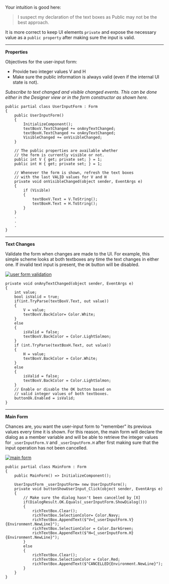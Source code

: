 Your intuition is good here:
>I suspect my declaration of the text boxes as Public may not be the best approach.

It is more correct to keep UI elements `private` and expose the necessary value as a `public property` after making sure the input is valid.
***
**Properties**

Objectives for the user-input form:
- Provide two integer values V and H
- Make sure the public information is always valid (even if the internal UI state is not).

_Subscribe to text changed and visible changed events. This can be done either in the Designer view or in the form constructor as shown here._

    public partial class UserInputForm : Form
    {
        public UserInputForm()
        {
            InitializeComponent();
            textBoxV.TextChanged += onAnyTextChanged;
            textBoxH.TextChanged += onAnyTextChanged;
            VisibleChanged += onVisibleChanged;
        }

        // The public properties are available whether
        // the form is currently visible or not.
        public int V { get; private set; } = 1;
        public int H { get; private set; } = 1;

        // Whenever the form is shown, refresh the text boxes
        // with the last VALID values for V and H
        private void onVisibleChanged(object sender, EventArgs e)
        {
            if (Visible)
            {
                textBoxV.Text = V.ToString();
                textBoxH.Text = H.ToString();
            }
        }
        .
        .
        .
    }

***
**Text Changes**

Validate the form when changes are made to the UI. For example, this simple scheme looks at both textboxes any time the text changes in either one. If invalid text input is present, the `OK` button will be disabled.

[![user form validation][1]][1]

    private void onAnyTextChanged(object sender, EventArgs e)
    {
        int value;
        bool isValid = true;
        if(int.TryParse(textBoxV.Text, out value))
        {
            V = value;
            textBoxV.BackColor= Color.White;
        }
        else
        {
            isValid = false;
            textBoxV.BackColor = Color.LightSalmon;
        }
        if (int.TryParse(textBoxH.Text, out value))
        {
            H = value;
            textBoxV.BackColor = Color.White;
        }
        else
        {
            isValid = false;
            textBoxV.BackColor = Color.LightSalmon;
        }
        // Enable or disable the OK button based on
        // valid integer values of both textboxes.
        buttonOk.Enabled = isValid;
    }

 ***
 **Main Form**

Chances are, you want the user-input form to "remember" its previous values every time it is shown. For this reason, the main form will declare the dialog as a member variable and will be able to retrieve the integer values for `_userInputForm.V` and `_userInputForm.H` after first making sure that the input operation has not been cancelled.

[![main form][2]][2]

    public partial class MainForm : Form
    {
        public MainForm() => InitializeComponent();

        UserInputForm _userInputForm= new UserInputForm();
        private void buttonShowUserInput_Click(object sender, EventArgs e)
        {
            // Make sure the dialog hasn't been cancelled by [X]
            if(DialogResult.OK.Equals(_userInputForm.ShowDialog()))
            {
                richTextBox.Clear();
                richTextBox.SelectionColor= Color.Navy;
                richTextBox.AppendText($"V={_userInputForm.V}{Environment.NewLine}");
                richTextBox.SelectionColor = Color.DarkGreen;
                richTextBox.AppendText($"H={_userInputForm.H}{Environment.NewLine}");
            }
            else
            {
                richTextBox.Clear();
                richTextBox.SelectionColor = Color.Red;
                richTextBox.AppendText($"CANCELLED{Environment.NewLine}");
            }
        }
    }


  [1]: https://i.stack.imgur.com/L5nqX.png
  [2]: https://i.stack.imgur.com/uMXmL.png